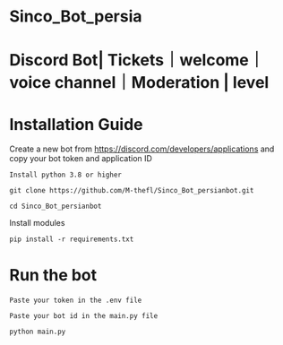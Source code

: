 # Sinco_Bot_persia

#  Discord Bot| Tickets｜welcome｜voice channel｜Moderation | level

# Installation Guide
Create a new bot from https://discord.com/developers/applications and copy your bot token and application ID

``Install python 3.8 or higher ``

```git clone https://github.com/M-thefl/Sinco_Bot_persianbot.git```

```cd Sinco_Bot_persianbot```

Install modules</p>
```pip install -r requirements.txt```

# Run the bot

‍```Paste your token in the .env file```‍‍</p>
```Paste your bot id in the main.py file```</p>
```python main.py```</p>


